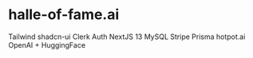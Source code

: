 # halle-of-fame.ai

Tailwind
shadcn-ui
Clerk Auth
NextJS 13
MySQL
Stripe
Prisma
hotpot.ai
OpenAI + HuggingFace

